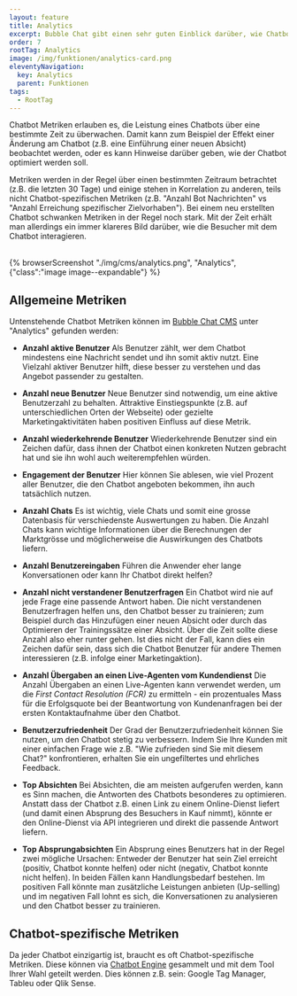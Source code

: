 ```yaml
---
layout: feature
title: Analytics
excerpt: Bubble Chat gibt einen sehr guten Einblick darüber, wie Chatbots von den Anwendern benutzt werden. Mit diesen Informationen und einigen Chatbot-KPIs können die richtigen Entscheidungen zum Verbessern der Kundenerfahrung getroffen werden.
order: 7
rootTag: Analytics
image: /img/funktionen/analytics-card.png
eleventyNavigation:
  key: Analytics
  parent: Funktionen
tags:
  - RootTag
---
```


Chatbot Metriken erlauben es, die Leistung eines Chatbots über eine bestimmte Zeit zu überwachen. Damit kann zum Beispiel der Effekt einer Änderung am Chatbot (z.B. eine Einführung einer neuen Absicht) beobachtet werden, oder es kann Hinweise darüber geben, wie der Chatbot optimiert werden soll.

Metriken werden in der Regel über einen bestimmten Zeitraum betrachtet (z.B. die letzten 30 Tage) und einige stehen in Korrelation zu anderen, teils nicht Chatbot-spezifischen Metriken (z.B. "Anzahl Bot Nachrichten" vs "Anzahl Erreichung spezifischer Zielvorhaben"). Bei einem neu erstellten Chatbot schwanken Metriken in der Regel noch stark. Mit der Zeit erhält man allerdings ein immer klareres Bild darüber, wie die Besucher mit dem Chatbot interagieren.

<br>
{% browserScreenshot "./img/cms/analytics.png", "Analytics", {"class":"image image--expandable"} %}
<br>

## Allgemeine Metriken

Untenstehende Chatbot Metriken können im [Bubble Chat CMS](/funktionen/cms) unter "Analytics" gefunden werden:

- **Anzahl aktive Benutzer**
  Als Benutzer zählt, wer dem Chatbot mindestens eine Nachricht sendet und ihn somit aktiv nutzt. Eine Vielzahl aktiver Benutzer hilft, diese besser zu verstehen und das Angebot passender zu gestalten.

- **Anzahl neue Benutzer**
  Neue Benutzer sind notwendig, um eine aktive Benutzerzahl zu behalten. Attraktive Einstiegspunkte (z.B. auf unterschiedlichen Orten der Webseite) oder gezielte Marketingaktivitäten haben positiven Einfluss auf diese Metrik.

- **Anzahl wiederkehrende Benutzer**
  Wiederkehrende Benutzer sind ein Zeichen dafür, dass ihnen der Chatbot einen konkreten Nutzen gebracht hat und sie ihn wohl auch weiterempfehlen würden.

- **Engagement der Benutzer**
  Hier können Sie ablesen, wie viel Prozent aller Benutzer, die den Chatbot angeboten bekommen, ihn auch tatsächlich nutzen.

- **Anzahl Chats**
  Es ist wichtig, viele Chats und somit eine grosse Datenbasis für verschiedenste Auswertungen zu haben. Die Anzahl Chats kann wichtige Informationen über die Berechnungen der Marktgrösse und möglicherweise die Auswirkungen des Chatbots liefern.

- **Anzahl Benutzereingaben**
  Führen die Anwender eher lange Konversationen oder kann Ihr Chatbot direkt helfen?

- **Anzahl nicht verstandener Benutzerfragen**
  Ein Chatbot wird nie auf jede Frage eine passende Antwort haben. Die nicht verstandenen Benutzerfragen helfen uns, den Chatbot besser zu trainieren; zum Beispiel durch das Hinzufügen einer neuen Absicht oder durch das Optimieren der Trainingssätze einer Absicht. Über die Zeit sollte diese Anzahl also eher runter gehen. Ist dies nicht der Fall, kann dies ein Zeichen dafür sein, dass sich die Chatbot Benutzer für andere Themen interessieren (z.B. infolge einer Marketingaktion).

- **Anzahl Übergaben an einen Live-Agenten vom Kundendienst**
  Die Anzahl Übergaben an einen Live-Agenten kann verwendet werden, um die _First Contact Resolution (FCR)_ zu ermitteln - ein prozentuales Mass für die Erfolgsquote bei der Beantwortung von Kundenanfragen bei der ersten Kontaktaufnahme über den Chatbot.

- **Benutzerzufriedenheit**
  Der Grad der Benutzerzufriedenheit können Sie nutzen, um den Chatbot stetig zu verbessern. Indem Sie Ihre Kunden mit einer einfachen Frage wie z.B. "Wie zufrieden sind Sie mit diesem Chat?" konfrontieren, erhalten Sie ein ungefiltertes und ehrliches Feedback.

- **Top Absichten**
  Bei Absichten, die am meisten aufgerufen werden, kann es Sinn machen, die Antworten des Chatbots besonderes zu optimieren. Anstatt dass der Chatbot z.B. einen Link zu einem Online-Dienst liefert (und damit einen Absprung des Besuchers in Kauf nimmt), könnte er den Online-Dienst via API integrieren und direkt die passende Antwort liefern.

- **Top Absprungabsichten**
  Ein Absprung eines Benutzers hat in der Regel zwei mögliche Ursachen: Entweder der Benutzer hat sein Ziel erreicht (positiv, Chatbot konnte helfen) oder nicht (negativ, Chatbot konnte nicht helfen). In beiden Fällen kann Handlungsbedarf bestehen. Im positiven Fall könnte man zusätzliche Leistungen anbieten (Up-selling) und im negativen Fall lohnt es sich, die Konversationen zu analysieren und den Chatbot besser zu trainieren.

## Chatbot-spezifische Metriken

Da jeder Chatbot einzigartig ist, braucht es oft Chatbot-spezifische Metriken. Diese können via [Chatbot Engine](/funktionen/chatbot-engine) gesammelt und mit dem Tool Ihrer Wahl geteilt werden. Dies können z.B. sein: Google Tag Manager, Tableu oder Qlik Sense.

